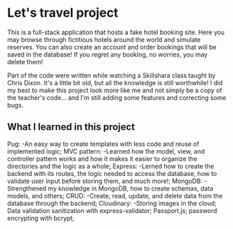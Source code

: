 # Let's travel project

This is a full-stack application that hosts a fake hotel booking site. Here you may browse through fictitious hotels around the world and simulate reserves. You can also create an account and order bookings that will be saved in the database! If you regret any booking, no worries, you may delete them!

Part of the code were written while watching a Skillshara class taught by Chris Dixon. It's a little bit old, but all the knowledge is still worthwhile!
I did my best to make this project look more like me and not simply be a copy of the teacher's code... and I'm still adding some features and correcting some bugs.

## What I learned in this project

Pug:
-An easy way to create templates with less code and reuse of implemented logic;
MVC pattern:
-Learned how the model, view, and controller pattern works and how it makes it easier to organize the directories and the logic as a whole;
Express:
-Lerned how to create the backend with its routes, the logic needed to access the database, how to validate user input before storing them, and much more!;
MongoDB:
-Strengthened my knowledge in MongoDB, how to create schemas, data models, and others;
CRUD:
-Create, read, update, and delete data from the database through the backend;
Cloudinary:
-Storing images in the cloud;
Data validation sanitization with express-validator;
Passport.js;
password encrypting with bcrypt;
